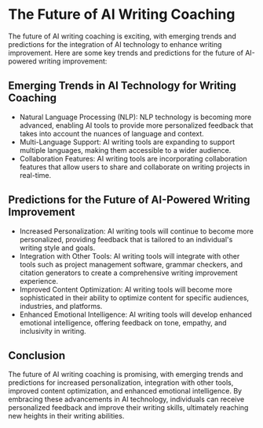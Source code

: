 The Future of AI Writing Coaching
=================================

The future of AI writing coaching is exciting, with emerging trends and predictions for the integration of AI technology to enhance writing improvement. Here are some key trends and predictions for the future of AI-powered writing improvement:

Emerging Trends in AI Technology for Writing Coaching
-----------------------------------------------------

* Natural Language Processing (NLP): NLP technology is becoming more advanced, enabling AI tools to provide more personalized feedback that takes into account the nuances of language and context.
* Multi-Language Support: AI writing tools are expanding to support multiple languages, making them accessible to a wider audience.
* Collaboration Features: AI writing tools are incorporating collaboration features that allow users to share and collaborate on writing projects in real-time.

Predictions for the Future of AI-Powered Writing Improvement
------------------------------------------------------------

* Increased Personalization: AI writing tools will continue to become more personalized, providing feedback that is tailored to an individual's writing style and goals.
* Integration with Other Tools: AI writing tools will integrate with other tools such as project management software, grammar checkers, and citation generators to create a comprehensive writing improvement experience.
* Improved Content Optimization: AI writing tools will become more sophisticated in their ability to optimize content for specific audiences, industries, and platforms.
* Enhanced Emotional Intelligence: AI writing tools will develop enhanced emotional intelligence, offering feedback on tone, empathy, and inclusivity in writing.

Conclusion
----------

The future of AI writing coaching is promising, with emerging trends and predictions for increased personalization, integration with other tools, improved content optimization, and enhanced emotional intelligence. By embracing these advancements in AI technology, individuals can receive personalized feedback and improve their writing skills, ultimately reaching new heights in their writing abilities.


